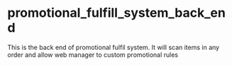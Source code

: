 promotional_fulfill_system_back_end
===================================

This is the back end of promotional fulfil system. It will scan items in any order and allow web manager to custom promotional rules
